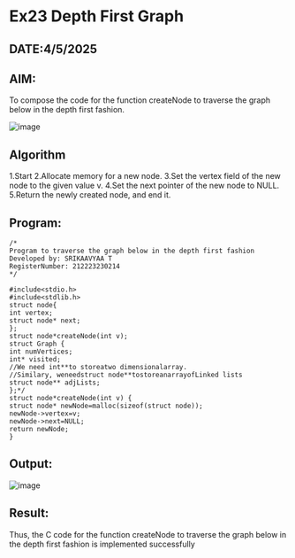 # Ex23 Depth First Graph
## DATE:4/5/2025
## AIM:
To compose the code for the function createNode to traverse the graph below in the depth first fashion.

![image](https://github.com/user-attachments/assets/63552824-d0a3-49c6-a473-6db27d1f03e4)

## Algorithm
1.Start 2.Allocate memory for a new node. 3.Set the vertex field of the new node to the given value v. 4.Set the next pointer of the new node to NULL. 5.Return the newly created node, and end it.

## Program:
```
/*
Program to traverse the graph below in the depth first fashion
Developed by: SRIKAAVYAA T
RegisterNumber: 212223230214 
*/

#include<stdio.h>
#include<stdlib.h>
struct node{
int vertex;
struct node* next;
};
struct node*createNode(int v);
struct Graph {
int numVertices;
int* visited;
//We need int**to storeatwo dimensionalarray.
//Similary, weneedstruct node**tostoreanarrayofLinked lists
struct node** adjLists;
};*/
struct node*createNode(int v) {
struct node* newNode=malloc(sizeof(struct node));
newNode->vertex=v;
newNode->next=NULL;
return newNode;
}
```

## Output:

![image](https://github.com/user-attachments/assets/1c5df910-34b4-4185-8c7a-1070c2664a8c)


## Result:
Thus, the C code for the function createNode to traverse the graph below in the depth first fashion is implemented successfully
